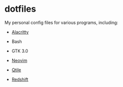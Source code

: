 # dotfiles

My personal config files for various programs, including:

- [Alacritty](https://github.com/alacritty/alacritty)

- Bash

- GTK 3.0

- [Neovim](https://github.com/neovim/neovim)

- [Qtile](https://github.com/qtile/qtile)

- [Redshift](https://github.com/jonls/redshift)
